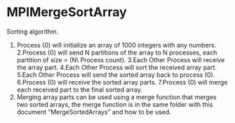 # MPIMergeSortArray
Sorting algorithm.
1. Process (0) will initialize an array of 1000 integers with any numbers. 
2.Process (0) will send N partitions of the array to N processes, each partition of size = (N\ Process count).
3.Each Other Process will receive the array part.
4.Each Other Process will sort the received array part. 
5.Each Other Process will send the sorted array back to process (0). 
6.Process (0) will receive the sorted array parts. 
7.Process (0) will merge each received part to the final sorted array. 
8. Merging array parts can be used using a merge function that merges two sorted arrays, the merge function is in the same folder with this document “MergeSortedArrays” and how to be used.
